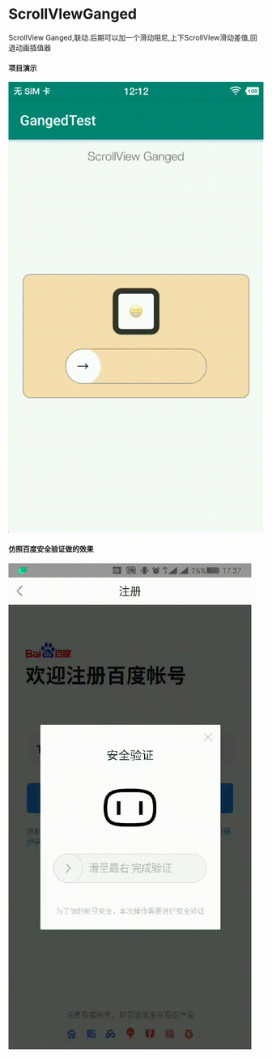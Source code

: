 # ScrollVIewGanged
ScrollView Ganged,联动.后期可以加一个滑动阻尼,上下ScrollVIew滑动差值,回退动画插值器


#### 项目演示
![sample.gif](https://github.com/wangyao5018/ScrollVIewGanged/blob/develop/sample.gif?raw=true)

#### 仿照百度安全验证做的效果
![reference.gif](https://github.com/wangyao5018/ScrollVIewGanged/blob/develop/reference.gif?raw=true)